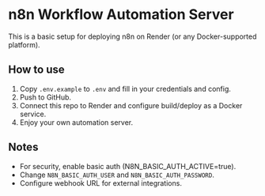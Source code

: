 # n8n Workflow Automation Server

This is a basic setup for deploying n8n on Render (or any Docker-supported platform).

## How to use

1. Copy `.env.example` to `.env` and fill in your credentials and config.
2. Push to GitHub.
3. Connect this repo to Render and configure build/deploy as a Docker service.
4. Enjoy your own automation server.

## Notes

- For security, enable basic auth (N8N_BASIC_AUTH_ACTIVE=true).
- Change `N8N_BASIC_AUTH_USER` and `N8N_BASIC_AUTH_PASSWORD`.
- Configure webhook URL for external integrations.
